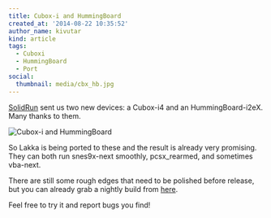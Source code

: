 ```yaml
---
title: Cubox-i and HummingBoard
created_at: '2014-08-22 10:35:52'
author_name: kivutar
kind: article
tags:
  - Cuboxi
  - HummingBoard
  - Port
social:
  thumbnail: media/cbx_hb.jpg
---
```


[SolidRun](http://www.solid-run.com/) sent us two new devices: a Cubox-i4 and an HummingBoard-i2eX. Many thanks to them.

![Cubox-i and HummingBoard](media/cbx_hb.jpg)

So Lakka is being ported to these and the result is already very promising. They can both run snes9x-next smoothly, pcsx_rearmed, and sometimes vba-next.

There are still some rough edges that need to be polished before release, but you can already grab a nightly build from [here](http://sources.lakka.tv/nightly).

Feel free to try it and report bugs you find!
